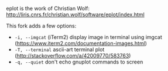 eplot is the work of Christian Wolf: http://liris.cnrs.fr/christian.wolf/software/eplot/index.html

This fork adds a few options:

- `-i, --imgcat` (iTerm2) display image in terminal using imgcat (https://www.iterm2.com/documentation-images.html)
- `-T, --terminal` ascii-art terminal plot (http://stackoverflow.com/a/42009770/583763)
- `-q, --quiet` don't echo gnuplot commands to screen
